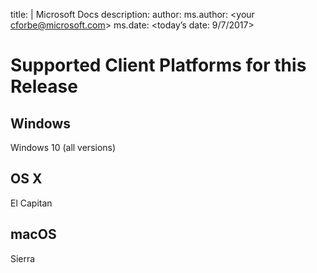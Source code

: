 title: <this Supported Client Platforms for this Release > | Microsoft Docs
description: <this Tells which platforms are supported for AML workbench>
author: <your cforbe>
ms.author: <your cforbe@microsoft.com>
ms.date: <today’s date: 9/7/2017>

# Supported Client Platforms for this Release #


## Windows ##
Windows 10 (all versions)

## OS X ##
El Capitan

## macOS ##
Sierra

